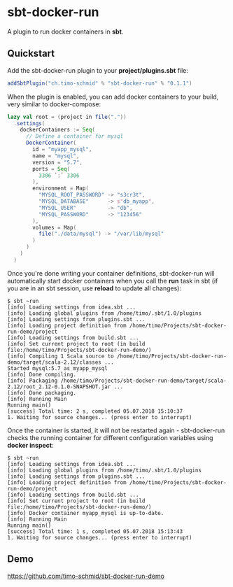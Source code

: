 # sbt-docker-run

A plugin to run docker containers in **sbt**.

## Quickstart

Add the sbt-docker-run plugin to your **project/plugins.sbt** file:

```scala
addSbtPlugin("ch.timo-schmid" % "sbt-docker-run" % "0.1.1")
```

When the plugin is enabled, you can add docker containers to your build, very similar to docker-compose:

```scala
lazy val root = (project in file("."))
  .settings(
    dockerContainers := Seq(
      // Define a container for mysql
      DockerContainer(
        id = "myapp_mysql",
        name = "mysql",
        version = "5.7",
        ports = Seq(
          3306 `:` 3306
        ),
        environment = Map(
          "MYSQL_ROOT_PASSWORD" -> "s3cr3t",
          "MYSQL_DATABASE"      -> s"db_myapp",
          "MYSQL_USER"          -> "db",
          "MYSQL_PASSWORD"      -> "123456"
        ),
        volumes = Map(
          file("./data/mysql") -> "/var/lib/mysql"
        )
      )
    )
  )
```

Once you're done writing your container definitions, sbt-docker-run will automatically start
docker containers when you call the **run** task in sbt (if you are in an sbt session, use
**reload** to update all changes):

```
$ sbt ~run
[info] Loading settings from idea.sbt ...
[info] Loading global plugins from /home/timo/.sbt/1.0/plugins
[info] Loading settings from plugins.sbt ...
[info] Loading project definition from /home/timo/Projects/sbt-docker-run-demo/project
[info] Loading settings from build.sbt ...
[info] Set current project to root (in build file:/home/timo/Projects/sbt-docker-run-demo/)
[info] Compiling 1 Scala source to /home/timo/Projects/sbt-docker-run-demo/target/scala-2.12/classes ...
Started mysql:5.7 as myapp_mysql
[info] Done compiling.
[info] Packaging /home/timo/Projects/sbt-docker-run-demo/target/scala-2.12/root_2.12-0.1.0-SNAPSHOT.jar ...
[info] Done packaging.
[info] Running Main 
Running main()
[success] Total time: 2 s, completed 05.07.2018 15:10:37
1. Waiting for source changes... (press enter to interrupt)
```

Once the container is started, it will not be restarted again - sbt-docker-run checks
the running container for different configuration variables using **docker inspect**:

```
$ sbt ~run
[info] Loading settings from idea.sbt ...
[info] Loading global plugins from /home/timo/.sbt/1.0/plugins
[info] Loading settings from plugins.sbt ...
[info] Loading project definition from /home/timo/Projects/sbt-docker-run-demo/project
[info] Loading settings from build.sbt ...
[info] Set current project to root (in build file:/home/timo/Projects/sbt-docker-run-demo/)
[info] Docker container myapp_mysql is up-to-date.
[info] Running Main 
Running main()
[success] Total time: 1 s, completed 05.07.2018 15:13:43
1. Waiting for source changes... (press enter to interrupt)
```

## Demo

https://github.com/timo-schmid/sbt-docker-run-demo
